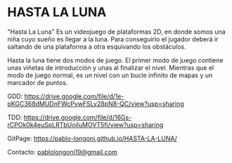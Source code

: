 # HASTA LA LUNA

"Hasta La Luna" Es un videojuego de plataformas 2D, en donde somos una niña cuyo sueño es
llegar a la luna. Para conseguirlo el jugador deberá ir saltando de una plataforma a otra
esquivando los obstáculos. 

Hasta la luna tiene dos modos de juego. El primer modo de juego contiene unas viñetas de introducción y unas al finalizar el nivel. Mientras que el modo de juego normal, es un nivel con un bucle infinito de mapas y un marcador de puntos. 

GDD: https://drive.google.com/file/d/1e-pKGC368dMUDnFWcPvwFSLv28pN8-QC/view?usp=sharing

TDD: https://drive.google.com/file/d/16Gs-rCPOk0k4euSpLRTbUoiIuMOVT5fi/view?usp=sharing

GitPage: https://pablo-longoni.github.io/HASTA-LA-LUNA/

Contacto: pablolongoni19@gmail.com
